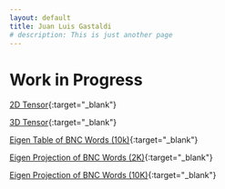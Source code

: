 ```yaml
---
layout: default
title: Juan Luis Gastaldi
# description: This is just another page
---
```


# Work in Progress

[2D Tensor](./assets/graphs/pmi.html){:target="_blank"}

[3D Tensor](./assets/graphs/3D.html){:target="_blank"}

[Eigen Table of BNC Words (10k)](./assets/graphs/bnc_w_10k_table.html){:target="_blank"}

[Eigen Projection of BNC Words (2K)](./assets/graphs/bnc_w_2k_proj.html){:target="_blank"}

[Eigen Projection of BNC Words (10K)](./assets/graphs/bnc_w_10k_proj.html){:target="_blank"}
